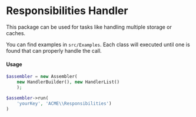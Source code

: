 # Responsibilities Handler

This package can be used for tasks like handling multiple storage or caches.

You can find examples  in `src/Examples`. Each class will executed until one is found that can properly handle the call.

#### Usage
```php
$assembler = new Assembler(
    new HandlerBuilder(), new HandlerList()
    );

$assembler->run(
    'yourKey', 'ACME\\Responsibilities')
)
```
